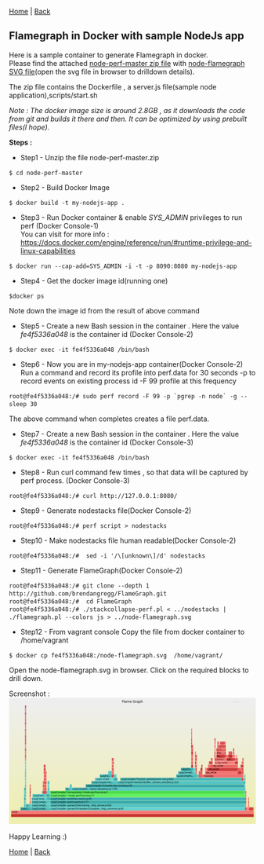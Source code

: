 [Home](https://debbiswal.github.io/Tech-BITE/) \| [Back](https://debbiswal.github.io/Tech-BITE/#docker)  

## Flamegraph in Docker with sample NodeJs app  

Here is a sample container to generate Flamegraph in docker.  
Please find the attached [node-perf-master zip file](https://github.com/debbiswal/Tech-BITE/raw/master/Docker/Art-4/node-perf-master.zip) with [node-flamegraph SVG file](https://github.com/debbiswal/Tech-BITE/raw/master/Docker/Art-4/node-flamegraph.svg)(open the svg file in browser to drilldown details).  

The zip file contains the Dockerfile , a server.js file(sample node application),scripts/start.sh  

*Note : The docker image size is around 2.8GB , as it downloads the code from git and builds it there and then. It can be optimized by using prebuilt files(I hope).*  

**Steps :**  

* Step1 - Unzip the file node-perf-master.zip   
```
$ cd node-perf-master
```  

* Step2 - Build Docker Image  
```
$ docker build -t my-nodejs-app .
```  

* Step3 - Run Docker container & enable *SYS_ADMIN* privileges to run perf (Docker Console-1)  
You can visit for more info : https://docs.docker.com/engine/reference/run/#runtime-privilege-and-linux-capabilities  
```
$ docker run --cap-add=SYS_ADMIN -i -t -p 8090:8080 my-nodejs-app
```  

* Step4 - Get the docker image id(running one)  
```
$docker ps
```  
Note down the image id from the result of above command  

* Step5 - Create a new Bash session in the container . Here the value *fe4f5336a048*  is the container id (Docker Console-2)  
```
$ docker exec -it fe4f5336a048 /bin/bash
```  

* Step6 - Now you are in my-nodejs-app container(Docker Console-2)  
Run a command and record its profile into perf.data for 30 seconds -p to record events on existing process id -F 99 profile at this frequency  
```
root@fe4f5336a048:/# sudo perf record -F 99 -p `pgrep -n node` -g -- sleep 30
```  
The above command when completes creates a file perf.data.

* Step7 - Create a new Bash session in the container . Here the value *fe4f5336a048*  is the container id (Docker Console-3)  
```
$ docker exec -it fe4f5336a048 /bin/bash
```  

* Step8 - Run curl command few times , so that  data will be captured by perf process. (Docker Console-3)
```
root@fe4f5336a048:/# curl http://127.0.0.1:8080/
```  

* Step9 - Generate nodestacks file(Docker Console-2)
```
root@fe4f5336a048:/# perf script > nodestacks
```  

* Step10 - Make nodestacks file human readable(Docker Console-2)
```
root@fe4f5336a048:/#  sed -i '/\[unknown\]/d' nodestacks
```  

* Step11 - Generate FlameGraph(Docker Console-2)
```
root@fe4f5336a048:/# git clone --depth 1 http://github.com/brendangregg/FlameGraph.git
root@fe4f5336a048:/#  cd FlameGraph
root@fe4f5336a048:/# ./stackcollapse-perf.pl < ../nodestacks | ./flamegraph.pl --colors js > ../node-flamegraph.svg
```  

* Step12 - From vagrant console Copy the file from docker container to /home/vagrant
```
$ docker cp fe4f5336a048:/node-flamegraph.svg  /home/vagrant/
```  

Open the node-flamegraph.svg in browser. Click on the required blocks to drill down.  

Screenshot :  
![flamegraph](node-flamegraph.svg)  

Happy Learning :)  

[Home](https://debbiswal.github.io/Tech-BITE/) \| [Back](https://debbiswal.github.io/Tech-BITE/#docker)  
